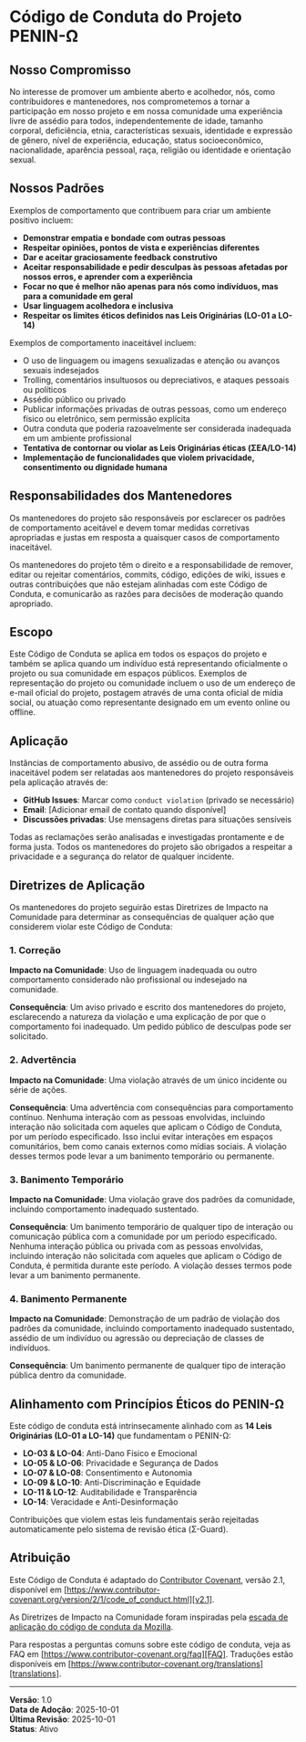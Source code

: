 # Código de Conduta do Projeto PENIN-Ω

## Nosso Compromisso

No interesse de promover um ambiente aberto e acolhedor, nós, como contribuidores e mantenedores, nos comprometemos a tornar a participação em nosso projeto e em nossa comunidade uma experiência livre de assédio para todos, independentemente de idade, tamanho corporal, deficiência, etnia, características sexuais, identidade e expressão de gênero, nível de experiência, educação, status socioeconômico, nacionalidade, aparência pessoal, raça, religião ou identidade e orientação sexual.

## Nossos Padrões

Exemplos de comportamento que contribuem para criar um ambiente positivo incluem:

* **Demonstrar empatia e bondade com outras pessoas**
* **Respeitar opiniões, pontos de vista e experiências diferentes**
* **Dar e aceitar graciosamente feedback construtivo**
* **Aceitar responsabilidade e pedir desculpas às pessoas afetadas por nossos erros, e aprender com a experiência**
* **Focar no que é melhor não apenas para nós como indivíduos, mas para a comunidade em geral**
* **Usar linguagem acolhedora e inclusiva**
* **Respeitar os limites éticos definidos nas Leis Originárias (LO-01 a LO-14)**

Exemplos de comportamento inaceitável incluem:

* O uso de linguagem ou imagens sexualizadas e atenção ou avanços sexuais indesejados
* Trolling, comentários insultuosos ou depreciativos, e ataques pessoais ou políticos
* Assédio público ou privado
* Publicar informações privadas de outras pessoas, como um endereço físico ou eletrônico, sem permissão explícita
* Outra conduta que poderia razoavelmente ser considerada inadequada em um ambiente profissional
* **Tentativa de contornar ou violar as Leis Originárias éticas (ΣEA/LO-14)**
* **Implementação de funcionalidades que violem privacidade, consentimento ou dignidade humana**

## Responsabilidades dos Mantenedores

Os mantenedores do projeto são responsáveis por esclarecer os padrões de comportamento aceitável e devem tomar medidas corretivas apropriadas e justas em resposta a quaisquer casos de comportamento inaceitável.

Os mantenedores do projeto têm o direito e a responsabilidade de remover, editar ou rejeitar comentários, commits, código, edições de wiki, issues e outras contribuições que não estejam alinhadas com este Código de Conduta, e comunicarão as razões para decisões de moderação quando apropriado.

## Escopo

Este Código de Conduta se aplica em todos os espaços do projeto e também se aplica quando um indivíduo está representando oficialmente o projeto ou sua comunidade em espaços públicos. Exemplos de representação do projeto ou comunidade incluem o uso de um endereço de e-mail oficial do projeto, postagem através de uma conta oficial de mídia social, ou atuação como representante designado em um evento online ou offline.

## Aplicação

Instâncias de comportamento abusivo, de assédio ou de outra forma inaceitável podem ser relatadas aos mantenedores do projeto responsáveis pela aplicação através de:

* **GitHub Issues**: Marcar como `conduct violation` (privado se necessário)
* **Email**: [Adicionar email de contato quando disponível]
* **Discussões privadas**: Use mensagens diretas para situações sensíveis

Todas as reclamações serão analisadas e investigadas prontamente e de forma justa. Todos os mantenedores do projeto são obrigados a respeitar a privacidade e a segurança do relator de qualquer incidente.

## Diretrizes de Aplicação

Os mantenedores do projeto seguirão estas Diretrizes de Impacto na Comunidade para determinar as consequências de qualquer ação que considerem violar este Código de Conduta:

### 1. Correção

**Impacto na Comunidade**: Uso de linguagem inadequada ou outro comportamento considerado não profissional ou indesejado na comunidade.

**Consequência**: Um aviso privado e escrito dos mantenedores do projeto, esclarecendo a natureza da violação e uma explicação de por que o comportamento foi inadequado. Um pedido público de desculpas pode ser solicitado.

### 2. Advertência

**Impacto na Comunidade**: Uma violação através de um único incidente ou série de ações.

**Consequência**: Uma advertência com consequências para comportamento contínuo. Nenhuma interação com as pessoas envolvidas, incluindo interação não solicitada com aqueles que aplicam o Código de Conduta, por um período especificado. Isso inclui evitar interações em espaços comunitários, bem como canais externos como mídias sociais. A violação desses termos pode levar a um banimento temporário ou permanente.

### 3. Banimento Temporário

**Impacto na Comunidade**: Uma violação grave dos padrões da comunidade, incluindo comportamento inadequado sustentado.

**Consequência**: Um banimento temporário de qualquer tipo de interação ou comunicação pública com a comunidade por um período especificado. Nenhuma interação pública ou privada com as pessoas envolvidas, incluindo interação não solicitada com aqueles que aplicam o Código de Conduta, é permitida durante este período. A violação desses termos pode levar a um banimento permanente.

### 4. Banimento Permanente

**Impacto na Comunidade**: Demonstração de um padrão de violação dos padrões da comunidade, incluindo comportamento inadequado sustentado, assédio de um indivíduo ou agressão ou depreciação de classes de indivíduos.

**Consequência**: Um banimento permanente de qualquer tipo de interação pública dentro da comunidade.

## Alinhamento com Princípios Éticos do PENIN-Ω

Este código de conduta está intrinsecamente alinhado com as **14 Leis Originárias (LO-01 a LO-14)** que fundamentam o PENIN-Ω:

* **LO-03 & LO-04**: Anti-Dano Físico e Emocional
* **LO-05 & LO-06**: Privacidade e Segurança de Dados
* **LO-07 & LO-08**: Consentimento e Autonomia
* **LO-09 & LO-10**: Anti-Discriminação e Equidade
* **LO-11 & LO-12**: Auditabilidade e Transparência
* **LO-14**: Veracidade e Anti-Desinformação

Contribuições que violem estas leis fundamentais serão rejeitadas automaticamente pelo sistema de revisão ética (Σ-Guard).

## Atribuição

Este Código de Conduta é adaptado do [Contributor Covenant][homepage], versão 2.1, disponível em [https://www.contributor-covenant.org/version/2/1/code_of_conduct.html][v2.1].

As Diretrizes de Impacto na Comunidade foram inspiradas pela [escada de aplicação do código de conduta da Mozilla][Mozilla CoC].

Para respostas a perguntas comuns sobre este código de conduta, veja as FAQ em [https://www.contributor-covenant.org/faq][FAQ]. Traduções estão disponíveis em [https://www.contributor-covenant.org/translations][translations].

[homepage]: https://www.contributor-covenant.org
[v2.1]: https://www.contributor-covenant.org/version/2/1/code_of_conduct.html
[Mozilla CoC]: https://github.com/mozilla/diversity
[FAQ]: https://www.contributor-covenant.org/faq
[translations]: https://www.contributor-covenant.org/translations

---

**Versão**: 1.0  
**Data de Adoção**: 2025-10-01  
**Última Revisão**: 2025-10-01  
**Status**: Ativo
